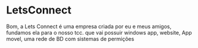 # LetsConnect
Bom, a Lets Connect é uma empresa criada por eu e meus amigos, fundamos ela para o nosso tcc. que vai possuir windows app, website, App movel, uma rede de BD com sistemas de permições 
